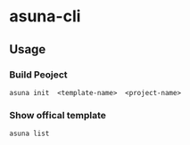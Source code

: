 # asuna-cli

## Usage

### Build Peoject
```
asuna init  <template-name>  <project-name>
```
### Show offical template
```
asuna list
```
